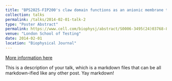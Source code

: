 ```yaml
---
title: "BPS2025-FIP200's claw domain functions as an anionic membrane tether"
collection: talks
permalink: /talks/2014-02-01-talk-2
type: "Poster Abstract"
permalink: https://www.cell.com/biophysj/abstract/S0006-3495(24)03768-8
venue: "London School of Testing"
date: 2014-02-01
location: "Biophysical Journal"
---
```


[More information here](http://example2.com)

This is a description of your talk, which is a markdown files that can be all markdown-ified like any other post. Yay markdown!
